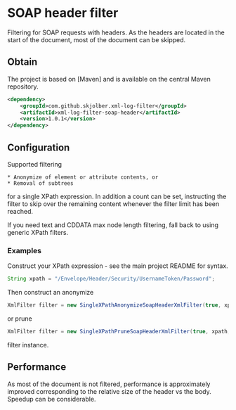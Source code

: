 # SOAP header filter
Filtering for SOAP requests with headers. As the headers are located in the start of the document, most of the document can be skipped. 

## Obtain
The project is based on [Maven] and is available on the central Maven repository.

```xml
<dependency>
    <groupId>com.github.skjolber.xml-log-filter</groupId>
    <artifactId>xml-log-filter-soap-header</artifactId>
    <version>1.0.1</version>
</dependency>
```

## Configuration
Supported filtering 

    * Anonymize of element or attribute contents, or
    * Removal of subtrees

for a single XPath expression. In addition a count can be set, instructing the filter to skip over the remaining content whenever the filter limit has been reached.

If you need text and CDDATA max node length filtering, fall back to using generic XPath filters.

### Examples
Construct your XPath expression - see the main project README for syntax.

```java
String xpath = "/Envelope/Header/Security/UsernameToken/Password";
```

Then construct an anonymize

```java
XmlFilter filter = new SingleXPathAnonymizeSoapHeaderXmlFilter(true, xpath, 1);
```
or prune 

```java
XmlFilter filter = new SingleXPathPruneSoapHeaderXmlFilter(true, xpath, 1);
```

filter instance.

## Performance
As most of the document is not filtered, performance is approximately improved corresponding to the relative size of the header vs the body. Speedup can be considerable.

